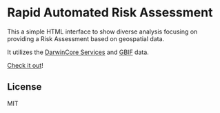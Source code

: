# Rapid Automated Risk Assessment

This a simple HTML interface to show diverse analysis focusing on providing a Risk Assessment based on geospatial data.

It utilizes the [DarwinCore Services](http://github.com/diogok/dwc-services) and [GBIF](http://gbif.org) data.

[Check it out](http://diogok.net/ra2)!

## License

MIT

